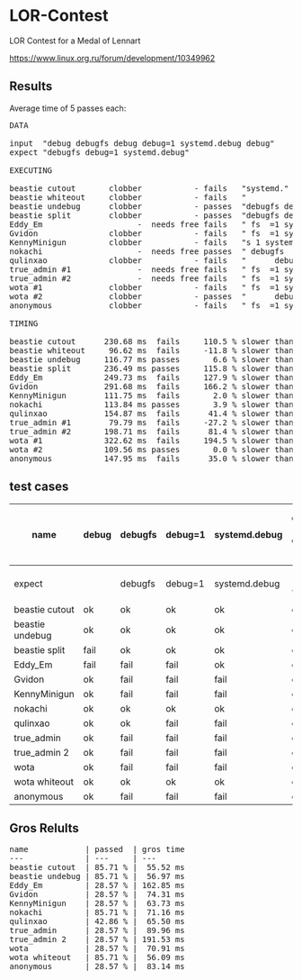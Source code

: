 LOR-Contest
===========

LOR Contest for a Medal of Lennart

https://www.linux.org.ru/forum/development/10349962

Results
-------

Average time of 5 passes each:

<pre>
DATA

input  "debug debugfs debug debug=1 systemd.debug debug"
expect "debugfs debug=1 systemd.debug"

EXECUTING

beastie cutout       clobber           - fails   "systemd."
beastie whiteout     clobber           - fails   "           fs            =1 systemd.           "
beastie undebug      clobber           - passes  "debugfs debug=1 systemd.debug "
beastie split        clobber           - passes  "debugfs debug=1 systemd.debug"
Eddy_Em                    -  needs free fails   " fs  =1 systemd. "
Gvidon               clobber           - fails   " fs  =1 systemd. "
KennyMinigun         clobber           - fails   "s 1 systemd."
nokachi                    -  needs free passes  " debugfs  debug=1 systemd.debug "
qulinxao             clobber           - fails   "      debugfs            =1 systemd.           "
true_admin #1              -  needs free fails   " fs  =1 systemd. "
true_admin #2              -  needs free fails   " fs  =1 systemd. "
wota #1              clobber           - fails   " fs  =1 systemd. "
wota #2              clobber           - passes  "      debugfs       debug=1 systemd.debug      "
anonymous            clobber           - fails   " fs  =1 systemd. "

TIMING

beastie cutout      230.68 ms  fails     110.5 % slower than best
beastie whiteout     96.62 ms  fails     -11.8 % slower than best
beastie undebug     116.77 ms passes       6.6 % slower than best
beastie split       236.49 ms passes     115.8 % slower than best
Eddy_Em             249.73 ms  fails     127.9 % slower than best
Gvidon              291.68 ms  fails     166.2 % slower than best
KennyMinigun        111.75 ms  fails       2.0 % slower than best
nokachi             113.84 ms passes       3.9 % slower than best
qulinxao            154.87 ms  fails      41.4 % slower than best
true_admin #1        79.79 ms  fails     -27.2 % slower than best
true_admin #2       198.71 ms  fails      81.4 % slower than best
wota #1             322.62 ms  fails     194.5 % slower than best
wota #2             109.56 ms passes       0.0 % slower than best
anonymous           147.95 ms  fails      35.0 % slower than best
</pre>

test cases
----------

name | debug | debugfs | debug=1 | systemd.debug | debug 123 debug 456 | debug debugfs debug debug=1 systemd.debug debug
---- | ---- | ---- | ---- | ---- | ---- | ----
expect | | debugfs | debug=1 | systemd.debug | 123 456 | debugfs debug=1 systemd.debug
beastie cutout  | ok   | ok   | ok   | ok   | ok   | ok
beastie undebug | ok   | ok   | ok   | ok   | ok   | ok
beastie split   | fail | ok   | ok   | ok   | ok   | ok
Eddy_Em         | fail | fail | fail | ok   | ok   | fail
Gvidon          | ok   | fail | fail | fail | ok   | fail
KennyMinigun    | ok   | fail | fail | fail | ok   | fail
nokachi         | ok   | ok   | ok   | ok   | ok   | ok
qulinxao        | ok   | ok   | fail | fail | ok   | fail
true_admin      | ok   | fail | fail | fail | ok   | fail
true_admin 2    | ok   | fail | fail | fail | ok   | fail
wota            | ok   | fail | fail | fail | ok   | fail
wota whiteout   | ok   | ok   | ok   | ok   | ok   | ok
anonymous       | ok   | fail | fail | fail | ok   | fail

Gros Relults
----

<pre>
name            | passed  | gros time
---             | ---     | ---
beastie cutout  | 85.71 % |  55.52 ms
beastie undebug | 85.71 % |  56.97 ms
Eddy_Em         | 28.57 % | 162.85 ms
Gvidon          | 28.57 % |  74.31 ms
KennyMinigun    | 28.57 % |  63.73 ms
nokachi         | 85.71 % |  71.16 ms
qulinxao        | 42.86 % |  65.50 ms
true_admin      | 28.57 % |  89.96 ms
true_admin 2    | 28.57 % | 191.53 ms
wota            | 28.57 % |  70.91 ms
wota whiteout   | 85.71 % |  56.09 ms
anonymous       | 28.57 % |  83.14 ms
</pre>
